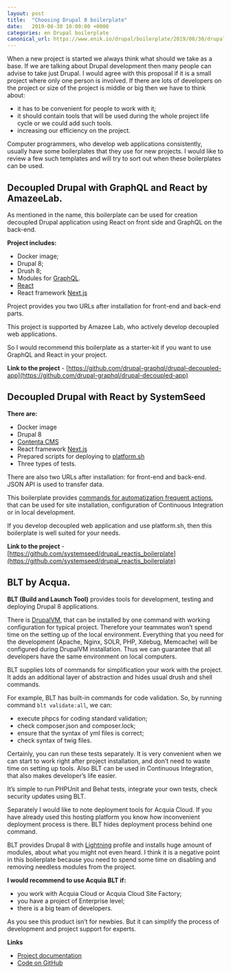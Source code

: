 ```yaml
---
layout: post
title:  "Choosing Drupal 8 boilerplate"
date:   2019-08-30 10:00:00 +0000
categories: en Drupal boilerplate
canonical_url: https://www.enik.io/drupal/boilerplate/2019/08/30/drupal-boilerplates.html
---
```

When a new project is started we always think what should we take as a base. If we are talking about Drupal development then many people can advise to take just Drupal. I would agree with this proposal if it is a small project where only one person is involved. If there are lots of developers on the project or size of the project is middle or big then we have to think about:
* it has to be convenient for people to work with it;
* it should contain tools that will be used during the whole project life cycle or we could add such tools.
* increasing our efficiency on the project. 

Computer programmers, who develop web applications consistently, usually have some boilerplates that they use for new projects. I would like to review a few such templates and will try to sort out when these boilerplates can be used.

## Decoupled Drupal with GraphQL and React by AmazeeLab.

As mentioned in the name, this boilerplate can be used for creation decoupled Drupal application using React on front side and GraphQL on the back-end.

**Project includes:**
* Docker image;
* Drupal 8;
* Drush 8;
* Modules for [GraphQL](https://graphql.org).
* [React](https://reactjs.org/)
* React framework [Next.js](https://nextjs.org)

Project provides you two URLs after installation for front-end and back-end parts. 

This project is supported by Amazee Lab, who actively develop decoupled web applications.

So I would recommend this boilerplate as a starter-kit if you want to use GraphQL and React in your project.

**Link to the project** - [https://github.com/drupal-graphql/drupal-decoupled-app](https://github.com/drupal-graphql/drupal-decoupled-app)

## Decoupled Drupal with React by SystemSeed

**There are:**
* Docker image
* Drupal 8
* [Contenta CMS](http://www.contentacms.org)
* React framework [Next.js](https://nextjs.org)
* Prepared scripts for deploying to [platform.sh](https://platform.sh/)
* Three types of tests.

There are also two URLs after installation: for front-end and back-end. JSON API is used to transfer data.

This boilerplate provides [commands for automatization frequent actions](https://drupal-reactjs-boilerplate.readthedocs.io/commands/), that can be used for site installation, configuration of Continuous Integration or in local development.

If you develop decoupled web application and use platform.sh, then this boilerplate is well suited for your needs.

**Link to the project** - [https://github.com/systemseed/drupal_reactjs_boilerplate](https://github.com/systemseed/drupal_reactjs_boilerplate)

## BLT by Acqua.

**BLT (Build and Launch Tool)** provides tools for development, testing and deploying Drupal 8 applications.

There is [DrupalVM](https://www.drupalvm.com/), that can be installed by one command with working configuration for typical project. Therefore your teammates won’t spend time on the setting up of the local environment. Everything that you need for the development (Apache, Nginx, SOLR, PHP, Xdebug, Memcache) will be configured during DrupalVM installation. Thus we can guarantee that all developers have the same environment on local computers.

BLT supplies lots of commands for simplification your work with the project. It adds an additional layer of abstraction and hides usual drush and shell commands.

For example, BLT has built-in commands for code validation. So, by running command `blt validate:all`, we can:
* execute phpcs for coding standard validation;
* check composer.json and composer.lock;
* ensure that the syntax of yml files is correct;
* check syntax of twig files.


Certainly, you can run these tests separately. It is very convenient when we can start to work right after project installation, and don’t need to waste time on setting up tools. Also BLT can be used in Continuous Integration, that also makes developer’s life easier.

It’s simple to run PHPUnit and Behat tests, integrate your own tests, check security updates using BLT.

Separately I would like to note deployment tools for Acquia Cloud. If you have already used this hosting platform you know how inconvenient deployment process is there. BLT hides deployment process behind one command.

BLT provides Drupal 8 with [Lightning](https://www.drupal.org/project/lightning) profile and installs huge amount of modules, about what you might not even heard. I think it is a negative point in this boilerplate because you need to spend some time on disabling and removing needless modules from the project.

**I would recommend to use Acquia BLT if:**
* you work with Acquia Cloud or Acquia Cloud Site Factory;
* you have a project of Enterprise level;
* there is a big team of developers.

As you see this product isn’t for newbies. But it can simplify the process of development and project support for experts.

**Links**
* [Project documentation](https://docs.acquia.com/blt/)
* [Code on GitHub](https://github.com/acquia/blt)



